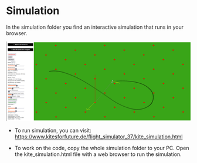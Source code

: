 # Simulation

In the simulation folder you find an interactive simulation that runs in your browser.
<br>

<img src="https://github.com/KitesForFuture/powerplant/blob/main/media/simulation.png" width="900" >

* To run simulation, you can visit: https://www.kitesforfuture.de/flight_simulator_37/kite_simulation.html

* To work on the code, copy the whole simulation folder to your PC. Open the kite_simulation.html file with a web browser to run the simulation.
